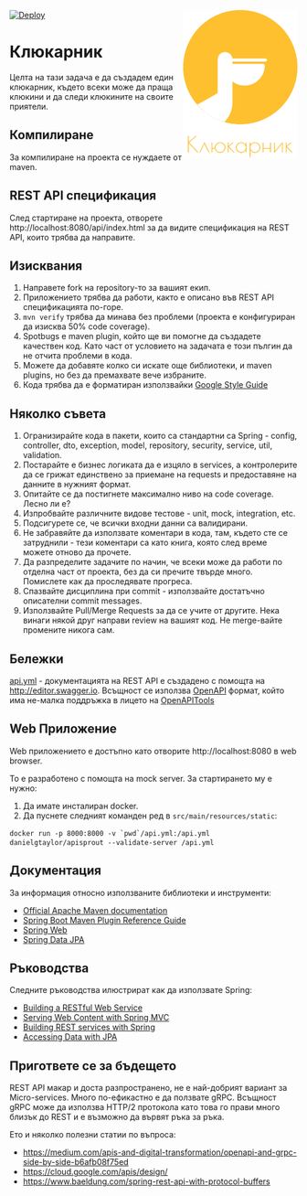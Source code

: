 [![Deploy](https://www.herokucdn.com/deploy/button.svg)](https://heroku.com/deploy)
<img src="src/main/resources/static/images/logo_transparent.png" width="200" align="right" />

# Клюкарник
Целта на тази задача е да създадем един клюкарник, където всеки може да праща клюкини и да следи клюкините на своите приятели.

## Компилиране
За компилиране на проекта се нуждаете от maven.

## REST API спецификация
След стартиране на проекта, отворете http://localhost:8080/api/index.html
за да видите спецификация на REST API, които трябва да направите.

## Изисквания
1. Направете fork на repository-то за вашият екип.
1. Приложението трябва да работи, както е описано във REST API спецификацията по-горе.
1. `mvn verify` трябва да минава без проблеми (проекта е конфигуриран да изисква 50% code coverage).
1. Spotbugs е maven plugin, който ще ви помогне да създадете качествен код. Като част от условието на задачата е този пългин да не отчита проблеми в кода.
1. Можете да добавяте колко си искате още библиотеки, и maven plugins, но без да премахвате вече избраните.
1. Кода трябва да е форматиран използвайки [Google Style Guide](https://github.com/google/styleguide/)

## Няколко съвета
1. Огранизирайте кода в пакети, които са стандартни са Spring -
config, controller, dto, exception, model, repository, security, service, util, validation.
1. Постарайте е бизнес логиката да е изцяло в services, а контролерите да се грижат
единствено за приемане на requests и предоставяне на данните в нужният формат.
1. Опитайте се да постигнете максимално ниво на code coverage. Лесно ли е?
1. Изпробвайте различните видове тестове - unit, mock, integration, etc.
1. Подсигурете се, че всички входни данни са валидирани.
1. Не забравяйте да използвате коментари в кода, там, където сте се затруднили - тези
коментари са като книга, която след време можете отново да прочете.
1. Да разпределите задачите по начин, че всеки може да работи по отделна част от проекта, без
да си пречите твърде много. Помислете как да проследявате прогреса.
1. Спазвайте дисциплина при commit - използвайте достатъчно описателни commit messages.
1. Използвайте Pull/Merge Requests за да се учите от другите. Нека винаги някой друг
направи review на вашият код. Не merge-вайте промените никога сам.

## Бележки
[api.yml](src/main/resources/static/api.yml) - документацията на REST API е създадено с помощта на http://editor.swagger.io. 
Всъщност се използва [OpenAPI](https://swagger.io/docs/specification/about/) формат, който
има не-малка поддръжка в лицето на [OpenAPITools](https://github.com/OpenAPITools)

## Web Приложение
Web приложението е достъпно като отворите http://localhost:8080 в web browser.

To е разработено с помощта на mock server. За стартирането му е нужно:
1. Да имате инсталиран docker.
2. Да пуснете следният команден ред в `src/main/resources/static`:
```shell script
docker run -p 8000:8000 -v `pwd`/api.yml:/api.yml danielgtaylor/apisprout --validate-server /api.yml  
```


## Документация
За информация относно използваните библиотеки и инструменти:

* [Official Apache Maven documentation](https://maven.apache.org/guides/index.html)
* [Spring Boot Maven Plugin Reference Guide](https://docs.spring.io/spring-boot/docs/2.2.6.RELEASE/maven-plugin/)
* [Spring Web](https://docs.spring.io/spring-boot/docs/2.2.6.RELEASE/reference/htmlsingle/#boot-features-developing-web-applications)
* [Spring Data JPA](https://docs.spring.io/spring-boot/docs/2.2.6.RELEASE/reference/htmlsingle/#boot-features-jpa-and-spring-data)

## Ръководства
Следните ръководства илюстрират как да използвате Spring:

* [Building a RESTful Web Service](https://spring.io/guides/gs/rest-service/)
* [Serving Web Content with Spring MVC](https://spring.io/guides/gs/serving-web-content/)
* [Building REST services with Spring](https://spring.io/guides/tutorials/bookmarks/)
* [Accessing Data with JPA](https://spring.io/guides/gs/accessing-data-jpa/)

## Пригответе се за бъдещето
REST API макар и доста разпространено, не е най-добрият вариант за Micro-services.
Много по-ефикастно е да ползвате gRPC. Всъщност gRPC може да използва HTTP/2 протокола
като това го прави много близък до REST и е възможно да вървят ръка за ръка.

Ето и няколко полезни статии по въпроса:
* https://medium.com/apis-and-digital-transformation/openapi-and-grpc-side-by-side-b6afb08f75ed
* https://cloud.google.com/apis/design/
* https://www.baeldung.com/spring-rest-api-with-protocol-buffers
